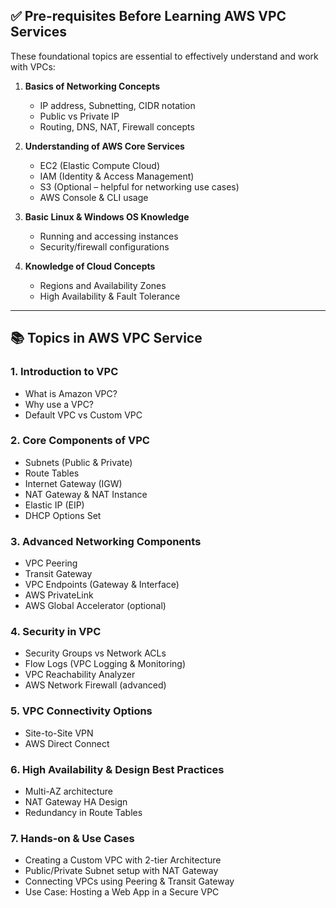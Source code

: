 ## ✅ **Pre-requisites Before Learning AWS VPC Services**

These foundational topics are essential to effectively understand and work with VPCs:

1. **Basics of Networking Concepts**

   * IP address, Subnetting, CIDR notation
   * Public vs Private IP
   * Routing, DNS, NAT, Firewall concepts

2. **Understanding of AWS Core Services**

   * EC2 (Elastic Compute Cloud)
   * IAM (Identity & Access Management)
   * S3 (Optional – helpful for networking use cases)
   * AWS Console & CLI usage

3. **Basic Linux & Windows OS Knowledge**

   * Running and accessing instances
   * Security/firewall configurations

4. **Knowledge of Cloud Concepts**

   * Regions and Availability Zones
   * High Availability & Fault Tolerance

---

## 📚 **Topics in AWS VPC Service**


### 1. **Introduction to VPC**

* What is Amazon VPC?
* Why use a VPC?
* Default VPC vs Custom VPC

### 2. **Core Components of VPC**

* Subnets (Public & Private)
* Route Tables
* Internet Gateway (IGW)
* NAT Gateway & NAT Instance
* Elastic IP (EIP)
* DHCP Options Set

### 3. **Advanced Networking Components**

* VPC Peering
* Transit Gateway
* VPC Endpoints (Gateway & Interface)
* AWS PrivateLink
* AWS Global Accelerator (optional)

### 4. **Security in VPC**

* Security Groups vs Network ACLs
* Flow Logs (VPC Logging & Monitoring)
* VPC Reachability Analyzer
* AWS Network Firewall (advanced)

### 5. **VPC Connectivity Options**

* Site-to-Site VPN
* AWS Direct Connect

### 6. **High Availability & Design Best Practices**

* Multi-AZ architecture
* NAT Gateway HA Design
* Redundancy in Route Tables

### 7. **Hands-on & Use Cases**

* Creating a Custom VPC with 2-tier Architecture
* Public/Private Subnet setup with NAT Gateway
* Connecting VPCs using Peering & Transit Gateway
* Use Case: Hosting a Web App in a Secure VPC



